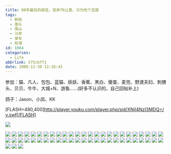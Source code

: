 ```yaml
---
title: 08年最后的疯狂，狂奔70公里，只为吃个豆腐
tags:
  - 刷街
  - 南头
  - 南山
  - 沙井
  - 单车
  - 轮滑
id: 1064
categories:
  - Life
abbrlink: 575cbff1
date: 2008-12-30 12:18:43
---
```


参加：猫、凡人、包包、蓝猫、妖妖、香蕉、黑白、傻蛋、麦兜、野渡夫妇、刺猬头、贝贝、牛牛、大城+N、游鱼......(好多不认识的，自己回帖补上) 

鸽子：Jason、小凤、KK 

[FLASH=480,400]http://player.youku.com/player.php/sid/XNjI4NzI3MDQ=/v.swf[/FLASH] 

![](/images/2008/12/30_30_121843_10700.jpg) 
<!--more-->
![](/images/2008/12/30_30_121843_0_10701.jpg) 
![](/images/2008/12/30_30_121843_1_10702.jpg) 
![](/images/2008/12/30_30_121843_2_10703.jpg) 
![](/images/2008/12/30_30_121843_3_10704.jpg) 
![](/images/2008/12/30_30_121843_4_10705.jpg) 
![](/images/2008/12/30_30_121843_5_10706.jpg) 
![](/images/2008/12/30_30_121843_6_10707.jpg) 
![](/images/2008/12/30_30_121843_7_10708.jpg) 
![](/images/2008/12/30_30_121843_8_10709.jpg) 
![](/images/2008/12/30_30_121843_9_10710.jpg) 
![](/images/2008/12/30_30_121843_10_10711.jpg) 
![](/images/2008/12/30_30_121843_11_10712.jpg) 
![](/images/2008/12/30_30_121843_12_10713.jpg) 
![](/images/2008/12/30_30_121843_13_10714.jpg) 
![](/images/2008/12/30_30_121843_14_10715.jpg) 
![](/images/2008/12/30_30_121843_15_10716.jpg) 
![](/images/2008/12/30_30_121843_16_10717.jpg) 
![](/images/2008/12/30_30_121843_17_10718.jpg) 
![](/images/2008/12/30_30_121843_18_10719.jpg) 
![](/images/2008/12/30_30_121843_19_10720.jpg) 
![](/images/2008/12/30_30_121843_20_10721.jpg) 
![](/images/2008/12/30_30_121843_21_10722.jpg) 
![](/images/2008/12/30_30_121843_22_10723.jpg) 
![](/images/2008/12/30_30_121843_23_10724.jpg) 
![](/images/2008/12/30_30_121843_24_10725.jpg) 
![](/images/2008/12/30_30_121843_25_10726.jpg) 
![](/images/2008/12/30_30_121843_26_10727.jpg) 
![](/images/2008/12/30_30_121843_27_10728.jpg) 
![](/images/2008/12/30_30_121843_28_10729.jpg) 
![](/images/2008/12/30_30_121843_29_10730.jpg) 
![](/images/2008/12/30_30_121843_30_10731.jpg) 
![](/images/2008/12/30_30_121843_31_10732.jpg) 
![](/images/2008/12/30_30_121843_32_10733.jpg) 
![](/images/2008/12/30_30_121843_33_10734.jpg) 
![](/images/2008/12/30_30_121843_34_10735.jpg) 
![](/images/2008/12/30_30_121843_35_10736.jpg) 
![](/images/2008/12/30_30_121843_36_10737.jpg) 
![](/images/2008/12/30_30_121843_37_10738.jpg) 
![](/images/2008/12/30_30_121843_38_10739.jpg) 
![](/images/2008/12/30_30_121843_39_10740.jpg) 
![](/images/2008/12/30_30_121843_40_10741.jpg) 
![](/images/2008/12/30_30_121843_41_10742.jpg) 
![](/images/2008/12/30_30_121843_42_10743.jpg) 
![](/images/2008/12/30_30_121843_43_10744.jpg) 
![](/images/2008/12/30_30_121843_44_10745.jpg) 
![](/images/2008/12/30_30_121843_45_10746.jpg) 
![](/images/2008/12/30_30_121843_46_10747.jpg) 
![](/images/2008/12/30_30_121843_47_10748.jpg) 
![](/images/2008/12/30_30_121843_48_10749.jpg) 
![](/images/2008/12/30_30_121843_49_10750.jpg) 
![](/images/2008/12/30_30_121843_50_10751.jpg) 
![](/images/2008/12/30_30_121843_51_10752.jpg) 
![](/images/2008/12/30_30_121843_52_10753.jpg)